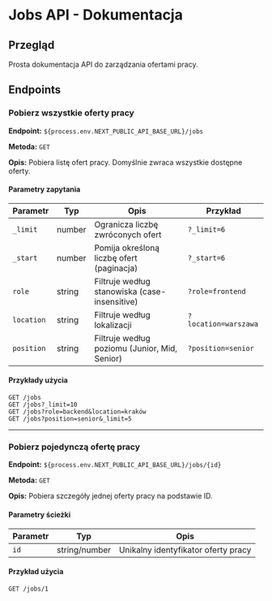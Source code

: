 # Jobs API - Dokumentacja

## Przegląd
Prosta dokumentacja API do zarządzania ofertami pracy.

## Endpoints

### Pobierz wszystkie oferty pracy

**Endpoint:** `${process.env.NEXT_PUBLIC_API_BASE_URL}/jobs`

**Metoda:** `GET`

**Opis:** Pobiera listę ofert pracy. Domyślnie zwraca wszystkie dostępne oferty.

#### Parametry zapytania

| Parametr | Typ | Opis | Przykład |
|----------|-----|------|----------|
| `_limit` | number | Ogranicza liczbę zwróconych ofert | `?_limit=6` |
| `_start` | number | Pomija określoną liczbę ofert (paginacja) | `?_start=6` |
| `role` | string | Filtruje według stanowiska (case-insensitive) | `?role=frontend` |
| `location` | string | Filtruje według lokalizacji | `?location=warszawa` |
| `position` | string | Filtruje według poziomu (Junior, Mid, Senior) | `?position=senior` |

#### Przykłady użycia

```
GET /jobs
GET /jobs?_limit=10
GET /jobs?role=backend&location=kraków
GET /jobs?position=senior&_limit=5
```

---

### Pobierz pojedynczą ofertę pracy

**Endpoint:** `${process.env.NEXT_PUBLIC_API_BASE_URL}/jobs/{id}`

**Metoda:** `GET`

**Opis:** Pobiera szczegóły jednej oferty pracy na podstawie ID.

#### Parametry ścieżki

| Parametr | Typ | Opis |
|----------|-----|------|
| `id` | string/number | Unikalny identyfikator oferty pracy |

#### Przykład użycia

```
GET /jobs/1
```